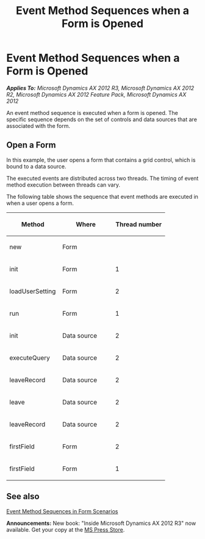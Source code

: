 ﻿---
title: Event Method Sequences when a Form is Opened
TOCTitle: Event Method Sequences when a Form is Opened
ms:assetid: 5fe6f874-d51a-4b83-949a-b25a74a3940c
ms:mtpsurl: https://msdn.microsoft.com/en-us/library/Aa608211(v=AX.60)
ms:contentKeyID: 35244459
ms.date: 05/18/2015
mtps_version: v=AX.60
---

# Event Method Sequences when a Form is Opened 


_**Applies To:** Microsoft Dynamics AX 2012 R3, Microsoft Dynamics AX 2012 R2, Microsoft Dynamics AX 2012 Feature Pack, Microsoft Dynamics AX 2012_

An event method sequence is executed when a form is opened. The specific sequence depends on the set of controls and data sources that are associated with the form.

## Open a Form

In this example, the user opens a form that contains a grid control, which is bound to a data source.

The executed events are distributed across two threads. The timing of event method execution between threads can vary.

The following table shows the sequence that event methods are executed in when a user opens a form.

<table>
<colgroup>
<col style="width: 33%" />
<col style="width: 33%" />
<col style="width: 33%" />
</colgroup>
<thead>
<tr class="header">
<th><p>Method</p></th>
<th><p>Where</p></th>
<th><p>Thread number</p></th>
</tr>
</thead>
<tbody>
<tr class="odd">
<td><p>new</p></td>
<td><p>Form</p></td>
<td><p></p></td>
</tr>
<tr class="even">
<td><p>init</p></td>
<td><p>Form</p></td>
<td><p>1</p></td>
</tr>
<tr class="odd">
<td><p>loadUserSetting</p></td>
<td><p>Form</p></td>
<td><p>2</p></td>
</tr>
<tr class="even">
<td><p>run</p></td>
<td><p>Form</p></td>
<td><p>1</p></td>
</tr>
<tr class="odd">
<td><p>init</p></td>
<td><p>Data source</p></td>
<td><p>2</p></td>
</tr>
<tr class="even">
<td><p>executeQuery</p></td>
<td><p>Data source</p></td>
<td><p>2</p></td>
</tr>
<tr class="odd">
<td><p>leaveRecord</p></td>
<td><p>Data source</p></td>
<td><p>2</p></td>
</tr>
<tr class="even">
<td><p>leave</p></td>
<td><p>Data source</p></td>
<td><p>2</p></td>
</tr>
<tr class="odd">
<td><p>leaveRecord</p></td>
<td><p>Data source</p></td>
<td><p>2</p></td>
</tr>
<tr class="even">
<td><p>firstField</p></td>
<td><p>Form</p></td>
<td><p>2</p></td>
</tr>
<tr class="odd">
<td><p>firstField</p></td>
<td><p>Form</p></td>
<td><p>1</p></td>
</tr>
</tbody>
</table>


## See also

[Event Method Sequences in Form Scenarios](event-method-sequences-in-form-scenarios.md)

  
**Announcements:** New book: "Inside Microsoft Dynamics AX 2012 R3" now available. Get your copy at the [MS Press Store](https://www.microsoftpressstore.com/store/inside-microsoft-dynamics-ax-2012-r3-9780735685109).

